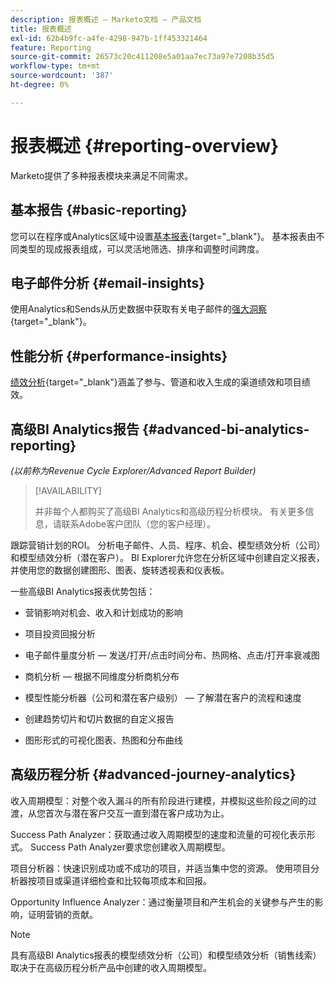 ```yaml
---
description: 报表概述 — Marketo文档 — 产品文档
title: 报表概述
exl-id: 62b4b9fc-a4fe-4298-947b-1ff453321464
feature: Reporting
source-git-commit: 26573c20c411208e5a01aa7ec73a97e7208b35d5
workflow-type: tm+mt
source-wordcount: '387'
ht-degree: 0%

---
```


# 报表概述 {#reporting-overview}

Marketo提供了多种报表模块来满足不同需求。

## 基本报告 {#basic-reporting}

您可以在程序或Analytics区域中设置[基本报表](/help/marketo/product-docs/reporting/basic-reporting/report-types/report-type-overview.md){target="_blank"}。 基本报表由不同类型的现成报表组成，可以灵活地筛选、排序和调整时间跨度。

## 电子邮件分析 {#email-insights}

使用Analytics和Sends从历史数据中获取有关电子邮件的[强大洞察](/help/marketo/product-docs/reporting/email-insights/email-insights-overview.md){target="_blank"}。

## 性能分析 {#performance-insights}

[绩效分析](/help/marketo/product-docs/reporting/performance-insights/performance-insights-overview.md){target="_blank"}涵盖了参与、管道和收入生成的渠道绩效和项目绩效。

## 高级BI Analytics报告 {#advanced-bi-analytics-reporting}

_(以前称为Revenue Cycle Explorer/Advanced Report Builder)_

>[!AVAILABILITY]
>
>并非每个人都购买了高级BI Analytics和高级历程分析模块。 有关更多信息，请联系Adobe客户团队（您的客户经理）。

跟踪营销计划的ROI。 分析电子邮件、人员、程序、机会、模型绩效分析（公司）和模型绩效分析（潜在客户）。 BI Explorer允许您在分析区域中创建自定义报表，并使用您的数据创建图形、图表、旋转透视表和仪表板。

一些高级BI Analytics报表优势包括：

* 营销影响对机会、收入和计划成功的影响

* 项目投资回报分析

* 电子邮件量度分析 — 发送/打开/点击时间分布、热网格、点击/打开率衰减图

* 商机分析 — 根据不同维度分析商机分布

* 模型性能分析器（公司和潜在客户级别） — 了解潜在客户的流程和速度

* 创建趋势切片和切片数据的自定义报告

* 图形形式的可视化图表、热图和分布曲线

## 高级历程分析 {#advanced-journey-analytics}

收入周期模型：对整个收入漏斗的所有阶段进行建模，并模拟这些阶段之间的过渡，从您首次与潜在客户交互一直到潜在客户成功为止。

Success Path Analyzer：获取通过收入周期模型的速度和流量的可视化表示形式。 Success Path Analyzer要求您创建收入周期模型。

项目分析器：快速识别成功或不成功的项目，并适当集中您的资源。 使用项目分析器按项目或渠道详细检查和比较每项成本和回报。

Opportunity Influence Analyzer：通过衡量项目和产生机会的关键参与产生的影响，证明营销的贡献。

>[!NOTE]
>
>具有高级BI Analytics报表的模型绩效分析（公司）和模型绩效分析（销售线索）取决于在高级历程分析产品中创建的收入周期模型。
